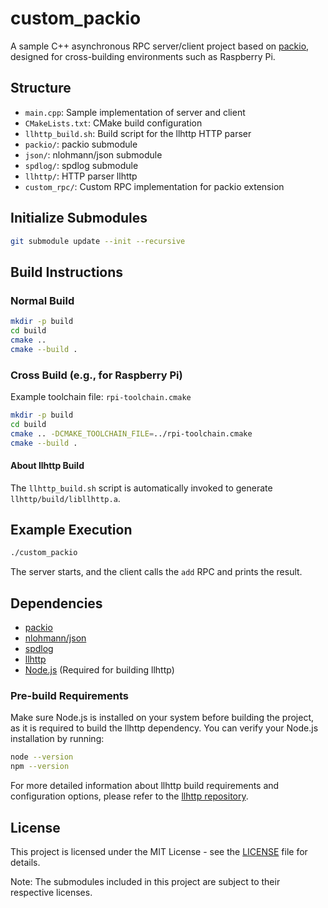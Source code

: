 # custom_packio

A sample C++ asynchronous RPC server/client project based on [packio](https://github.com/qchateau/packio), designed for cross-building environments such as Raspberry Pi.

## Structure

- `main.cpp`: Sample implementation of server and client
- `CMakeLists.txt`: CMake build configuration
- `llhttp_build.sh`: Build script for the llhttp HTTP parser
- `packio/`: packio submodule
- `json/`: nlohmann/json submodule
- `spdlog/`: spdlog submodule
- `llhttp/`: HTTP parser llhttp
- `custom_rpc/`: Custom RPC implementation for packio extension

## Initialize Submodules

```sh
git submodule update --init --recursive
```

## Build Instructions

### Normal Build

```sh
mkdir -p build
cd build
cmake ..
cmake --build .
```

### Cross Build (e.g., for Raspberry Pi)

Example toolchain file: `rpi-toolchain.cmake`

```sh
mkdir -p build
cd build
cmake .. -DCMAKE_TOOLCHAIN_FILE=../rpi-toolchain.cmake
cmake --build .
```

#### About llhttp Build

The `llhttp_build.sh` script is automatically invoked to generate `llhttp/build/libllhttp.a`.

## Example Execution

```sh
./custom_packio
```

The server starts, and the client calls the `add` RPC and prints the result.

## Dependencies

- [packio](https://github.com/qchateau/packio)
- [nlohmann/json](https://github.com/nlohmann/json)
- [spdlog](https://github.com/gabime/spdlog)
- [llhttp](https://github.com/nodejs/llhttp)
- [Node.js](https://nodejs.org/) (Required for building llhttp)

### Pre-build Requirements

Make sure Node.js is installed on your system before building the project, as it is required to build the llhttp dependency. You can verify your Node.js installation by running:

```sh
node --version
npm --version
```

For more detailed information about llhttp build requirements and configuration options, please refer to the [llhttp repository](https://github.com/nodejs/llhttp).

## License

This project is licensed under the MIT License - see the [LICENSE](LICENSE) file for details.

Note: The submodules included in this project are subject to their respective licenses.
